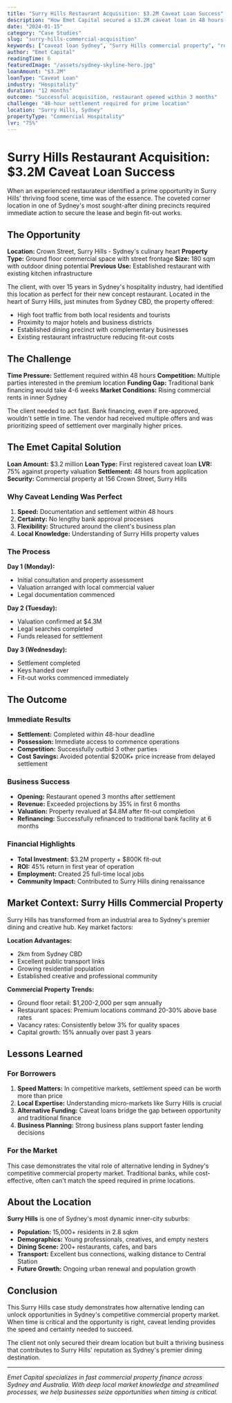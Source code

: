 ```yaml
---
title: "Surry Hills Restaurant Acquisition: $3.2M Caveat Loan Success"
description: "How Emet Capital secured a $3.2M caveat loan in 48 hours for a prime Surry Hills restaurant acquisition in Sydney's competitive hospitality market."
date: "2024-01-15"
category: "Case Studies" 
slug: "surry-hills-commercial-acquisition"
keywords: ["caveat loan Sydney", "Surry Hills commercial property", "restaurant finance", "commercial property acquisition", "Sydney hospitality loans"]
author: "Emet Capital"
readingTime: 6
featuredImage: "/assets/sydney-skyline-hero.jpg"
loanAmount: "$3.2M"
loanType: "Caveat Loan"
industry: "Hospitality"
duration: "12 months"
outcome: "Successful acquisition, restaurant opened within 3 months"
challenge: "48-hour settlement required for prime location"
location: "Surry Hills, Sydney"
propertyType: "Commercial Hospitality"
lvr: "75%"
---
```


# Surry Hills Restaurant Acquisition: $3.2M Caveat Loan Success

When an experienced restaurateur identified a prime opportunity in Surry Hills' thriving food scene, time was of the essence. The coveted corner location in one of Sydney's most sought-after dining precincts required immediate action to secure the lease and begin fit-out works.

## The Opportunity

**Location:** Crown Street, Surry Hills - Sydney's culinary heart
**Property Type:** Ground floor commercial space with street frontage
**Size:** 180 sqm with outdoor dining potential
**Previous Use:** Established restaurant with existing kitchen infrastructure

The client, with over 15 years in Sydney's hospitality industry, had identified this location as perfect for their new concept restaurant. Located in the heart of Surry Hills, just minutes from Sydney CBD, the property offered:

- High foot traffic from both local residents and tourists
- Proximity to major hotels and business districts
- Established dining precinct with complementary businesses
- Existing restaurant infrastructure reducing fit-out costs

## The Challenge

**Time Pressure:** Settlement required within 48 hours
**Competition:** Multiple parties interested in the premium location
**Funding Gap:** Traditional bank financing would take 4-6 weeks
**Market Conditions:** Rising commercial rents in inner Sydney

The client needed to act fast. Bank financing, even if pre-approved, wouldn't settle in time. The vendor had received multiple offers and was prioritizing speed of settlement over marginally higher prices.

## The Emet Capital Solution

**Loan Amount:** $3.2 million
**Loan Type:** First registered caveat loan
**LVR:** 75% against property valuation
**Settlement:** 48 hours from application
**Security:** Commercial property at 156 Crown Street, Surry Hills

### Why Caveat Lending Was Perfect

1. **Speed:** Documentation and settlement within 48 hours
2. **Certainty:** No lengthy bank approval processes
3. **Flexibility:** Structured around the client's business plan
4. **Local Knowledge:** Understanding of Surry Hills property values

### The Process

**Day 1 (Monday):**
- Initial consultation and property assessment
- Valuation arranged with local commercial valuer
- Legal documentation commenced

**Day 2 (Tuesday):**
- Valuation confirmed at $4.3M
- Legal searches completed
- Funds released for settlement

**Day 3 (Wednesday):**
- Settlement completed
- Keys handed over
- Fit-out works commenced immediately

## The Outcome

### Immediate Results
- **Settlement:** Completed within 48-hour deadline
- **Possession:** Immediate access to commence operations
- **Competition:** Successfully outbid 3 other parties
- **Cost Savings:** Avoided potential $200K+ price increase from delayed settlement

### Business Success
- **Opening:** Restaurant opened 3 months after settlement
- **Revenue:** Exceeded projections by 35% in first 6 months
- **Valuation:** Property revalued at $4.8M after fit-out completion
- **Refinancing:** Successfully refinanced to traditional bank facility at 6 months

### Financial Highlights
- **Total Investment:** $3.2M property + $800K fit-out
- **ROI:** 45% return in first year of operation
- **Employment:** Created 25 full-time local jobs
- **Community Impact:** Contributed to Surry Hills dining renaissance

## Market Context: Surry Hills Commercial Property

Surry Hills has transformed from an industrial area to Sydney's premier dining and creative hub. Key market factors:

**Location Advantages:**
- 2km from Sydney CBD
- Excellent public transport links
- Growing residential population
- Established creative and professional community

**Commercial Property Trends:**
- Ground floor retail: $1,200-2,000 per sqm annually
- Restaurant spaces: Premium locations command 20-30% above base rates
- Vacancy rates: Consistently below 3% for quality spaces
- Capital growth: 15% annually over past 3 years

## Lessons Learned

### For Borrowers
1. **Speed Matters:** In competitive markets, settlement speed can be worth more than price
2. **Local Expertise:** Understanding micro-markets like Surry Hills is crucial
3. **Alternative Funding:** Caveat loans bridge the gap between opportunity and traditional finance
4. **Business Planning:** Strong business plans support faster lending decisions

### For the Market
This case demonstrates the vital role of alternative lending in Sydney's competitive commercial property market. Traditional banks, while cost-effective, often can't match the speed required in prime locations.

## About the Location

**Surry Hills** is one of Sydney's most dynamic inner-city suburbs:
- **Population:** 15,000+ residents in 2.8 sqkm
- **Demographics:** Young professionals, creatives, and empty nesters
- **Dining Scene:** 200+ restaurants, cafes, and bars
- **Transport:** Excellent bus connections, walking distance to Central Station
- **Future Growth:** Ongoing urban renewal and population growth

## Conclusion

This Surry Hills case study demonstrates how alternative lending can unlock opportunities in Sydney's competitive commercial property market. When time is critical and the opportunity is right, caveat lending provides the speed and certainty needed to succeed.

The client not only secured their dream location but built a thriving business that contributes to Surry Hills' reputation as Sydney's premier dining destination.

---

*Emet Capital specializes in fast commercial property finance across Sydney and Australia. With deep local market knowledge and streamlined processes, we help businesses seize opportunities when timing is critical.*